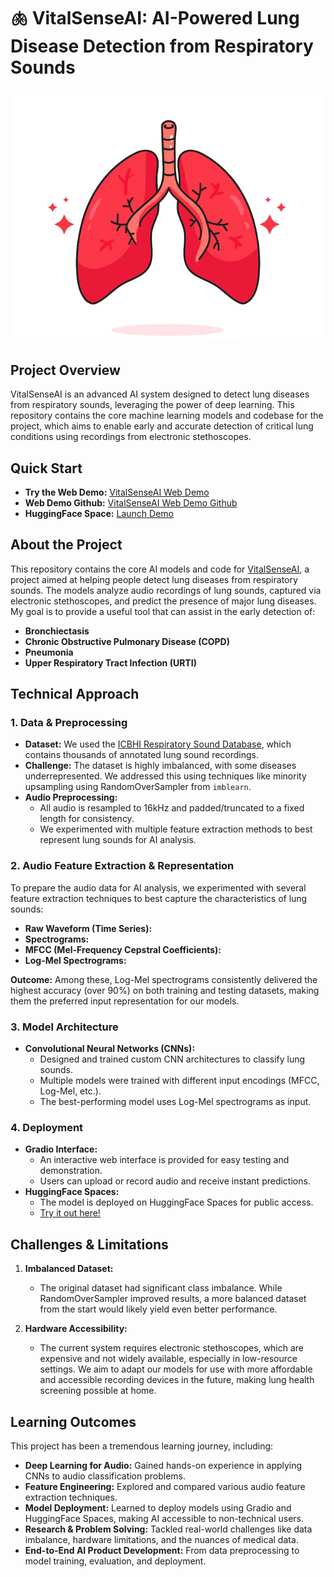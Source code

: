 # 🫁 VitalSenseAI: AI-Powered Lung Disease Detection from Respiratory Sounds

![Public Banner Image](https://github.com/jiveshkalra/vital-sense-ai/blob/main/public/images/healthy-lungs.jpg)

## Project Overview

VitalSenseAI is an advanced AI system designed to detect lung diseases from respiratory sounds, leveraging the power of deep learning. This repository contains the core machine learning models and codebase for the project, which aims to enable early and accurate detection of critical lung conditions using recordings from electronic stethoscopes. 


## Quick Start
- **Try the Web Demo:** [VitalSenseAI Web Demo](https://vital-sense-ai.vercel.app/)
- **Web Demo Github:** [VitalSenseAI Web Demo Github](https://github.com/jiveshkalra/vital-sense-ai)
- **HuggingFace Space:** [Launch Demo](https://huggingface.co/spaces/jiveshkalra/LungDiseaseDetector) 

## About the Project

This repository contains the core AI models and code for [VitalSenseAI](https://github.com/jiveshkalra/vital-sense-ai), a project aimed at helping people detect lung diseases from respiratory sounds. The models analyze audio recordings of lung sounds, captured via electronic stethoscopes, and predict the presence of major lung diseases. My goal is to provide a useful tool that can assist in the early detection of:

- **Bronchiectasis**
- **Chronic Obstructive Pulmonary Disease (COPD)**
- **Pneumonia**
- **Upper Respiratory Tract Infection (URTI)** 

## Technical Approach

### 1. Data & Preprocessing
- **Dataset:** We used the [ICBHI Respiratory Sound Database](https://www.kaggle.com/datasets/vbookshelf/respiratory-sound-database), which contains thousands of annotated lung sound recordings.
- **Challenge:** The dataset is highly imbalanced, with some diseases underrepresented. We addressed this using techniques like minority upsampling using RandomOverSampler from `imblearn`.
- **Audio Preprocessing:**
  - All audio is resampled to 16kHz and padded/truncated to a fixed length for consistency.
  - We experimented with multiple feature extraction methods to best represent lung sounds for AI analysis.

### 2. Audio Feature Extraction & Representation

To prepare the audio data for AI analysis, we experimented with several feature extraction techniques to best capture the characteristics of lung sounds:
- **Raw Waveform (Time Series):**
- **Spectrograms:** 
- **MFCC (Mel-Frequency Cepstral Coefficients):**  
- **Log-Mel Spectrograms:**  

**Outcome:** Among these, Log-Mel spectrograms consistently delivered the highest accuracy (over 90%) on both training and testing datasets, making them the preferred input representation for our models.


### 3. Model Architecture
- **Convolutional Neural Networks (CNNs):**
  - Designed and trained custom CNN architectures to classify lung sounds.
  - Multiple models were trained with different input encodings (MFCC, Log-Mel, etc.).
  - The best-performing model uses Log-Mel spectrograms as input.

### 4. Deployment
- **Gradio Interface:**
  - An interactive web interface is provided for easy testing and demonstration.
  - Users can upload or record audio and receive instant predictions.
- **HuggingFace Spaces:**
  - The model is deployed on HuggingFace Spaces for public access.
  - [Try it out here!](https://huggingface.co/spaces/jiveshkalra/LungDiseaseDetector) 

## Challenges & Limitations 

1. **Imbalanced Dataset:**
   - The original dataset had significant class imbalance. While RandomOverSampler improved results, a more balanced dataset from the start would likely yield even better performance. 

2. **Hardware Accessibility:**
   - The current system requires electronic stethoscopes, which are expensive and not widely available, especially in low-resource settings. We aim to adapt our models for use with more affordable and accessible recording devices in the future, making lung health screening possible at home.  

## Learning Outcomes

This project has been a tremendous learning journey, including:
- **Deep Learning for Audio:** Gained hands-on experience in applying CNNs to audio classification problems.
- **Feature Engineering:** Explored and compared various audio feature extraction techniques.
- **Model Deployment:** Learned to deploy models using Gradio and HuggingFace Spaces, making AI accessible to non-technical users.
- **Research & Problem Solving:** Tackled real-world challenges like data imbalance, hardware limitations, and the nuances of medical data.
- **End-to-End AI Product Development:** From data preprocessing to model training, evaluation, and deployment.
